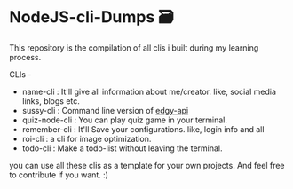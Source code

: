 # NodeJS-cli-Dumps 🗃

This repository is the compilation of all clis i built during my learning process. 

CLIs -

- name-cli : It'll give all information about me/creator. like, social media links, blogs etc.
- sussy-cli : Command line version of <a href="https://github.com/zerodayrat/Edgy-API">edgy-api</a>
- quiz-node-cli : You can play quiz game in your terminal.
- remember-cli : It'll Save your configurations. like, login info and all
- roi-cli : a cli for image optimization.
- todo-cli : Make a todo-list without leaving the terminal.

you can use all these clis as a template for your own projects. And feel free to contribute if you want. :)
